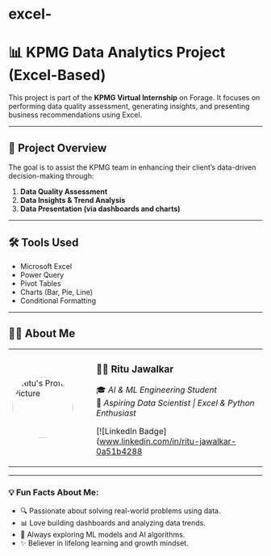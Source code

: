 # excel-
# 📊 KPMG Data Analytics Project (Excel-Based)

This project is part of the **KPMG Virtual Internship** on Forage. It focuses on performing data quality assessment, generating insights, and presenting business recommendations using Excel.

---

## 💼 Project Overview

The goal is to assist the KPMG team in enhancing their client’s data-driven decision-making through:

1. **Data Quality Assessment**
2. **Data Insights & Trend Analysis**
3. **Data Presentation (via dashboards and charts)**

---

## 🛠️ Tools Used

- Microsoft Excel
- Power Query
- Pivot Tables
- Charts (Bar, Pie, Line)
- Conditional Formatting

---

## 🙋‍♀️ About Me

<table>
<tr>
<td width="150px">
  <img src="https://avatars.githubusercontent.com/u/your-github-id" width="120px" style="border-radius: 50%;" alt="Ritu's Profile Picture"/>
</td>
<td>

### 👩‍🎓 **Ritu Jawalkar**  
🎓 *AI & ML Engineering Student*  
💼 *Aspiring Data Scientist | Excel & Python Enthusiast*  

[![LinkedIn Badge](www.linkedin.com/in/ritu-jawalkar-0a51b4288

</td>
</tr>
</table>

---

### 💡 Fun Facts About Me:
- 🔍 Passionate about solving real-world problems using data.
- 📊 Love building dashboards and analyzing data trends.
- 🧠 Always exploring ML models and AI algorithms.
- ✨ Believer in lifelong learning and growth mindset.

